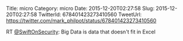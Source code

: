 Title: micro
Category: micro
Date: 2015-12-20T02:27:58
Slug: 2015-12-20T02:27:58
TwitterId: 678401423273410560
TweetUrl: https://twitter.com/mark_philpot/status/678401423273410560

RT [@SwiftOnSecurity](https://twitter.com/SwiftOnSecurity): Big Data is data that doesn't fit in Excel
